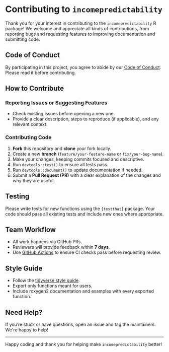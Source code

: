 # Contributing to `incomepredictability`

Thank you for your interest in contributing to the `incomepredictability` R package! We welcome and appreciate all kinds of contributions, from reporting bugs and requesting features to improving documentation and submitting code.

## Code of Conduct

By participating in this project, you agree to abide by our [Code of Conduct](CODE_OF_CONDUCT.md). Please read it before contributing.

## How to Contribute

### Reporting Issues or Suggesting Features
- Check existing issues before opening a new one.
- Provide a clear description, steps to reproduce (if applicable), and any relevant context.

### Contributing Code
1. **Fork** this repository and **clone** your fork locally.
2. Create a new **branch** (`feature/your-feature-name` or `fix/your-bug-name`).
3. Make your changes, keeping commits focused and descriptive.
4. Run `devtools::test()` to ensure all tests pass.
5. Run `devtools::document()` to update documentation if needed.
6. Submit a **Pull Request (PR)** with a clear explanation of the changes and why they are useful.

## Testing

Please write tests for new functions using the `{testthat}` package. Your code should pass all existing tests and include new ones where appropriate.

## Team Workflow

- All work happens via GitHub PRs.
- Reviewers will provide feedback within **7 days**.
- Use [GitHub Actions](.github/workflows/) to ensure CI checks pass before requesting review.

## Style Guide

- Follow the [tidyverse style guide](https://style.tidyverse.org).
- Export only functions meant for users.
- Include roxygen2 documentation and examples with every exported function.

## Need Help?

If you’re stuck or have questions, open an issue and tag the maintainers. We're happy to help!

---

Happy coding and thank you for helping make `incomepredictability` better!